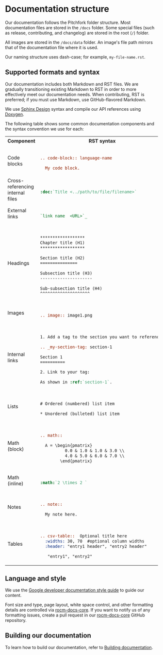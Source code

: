 # Documentation structure

Our documentation follows the Pitchfork folder structure. Most documentation files are stored in the
`/docs` folder. Some special files (such as release, contributing, and changelog) are stored in the root
(`/`) folder.

All images are stored in the `/docs/data` folder. An image's file path mirrors that of the documentation
file where it is used.

Our naming structure uses dash-case; for example, `my-file-name.rst`.

## Supported formats and syntax

Our documentation includes both Markdown and RST files. We are gradually transitioning existing
Markdown to RST in order to more effectively meet our documentation needs. When contributing,
RST is preferred; if you must use Markdown, use GitHub-flavored Markdown.

We use [Sphinx Design](https://sphinx-design.readthedocs.io/en/latest/index.html) syntax and compile
our API references using [Doxygen](https://www.doxygen.nl/).

The following table shows some common documentation components and the syntax convention we
use for each:

<table>
<tr>
<th>Component</th>
<th>RST syntax</th>
</tr>
<tr>
<td>Code blocks</td>
<td>

```rst

.. code-block:: language-name

  My code block.


```

</td>
</tr>
<tr>
<td>Cross-referencing internal files</td>
<td>

```rst

:doc:`Title <../path/to/file/filename>`

```

</td>
</tr>
<tr>
<td>External links</td>
<td>

```rst

`link name  <URL>`_

```

</td>
</tr>
<tr>
<tr>
<td>Headings</td>
<td>

```rst

******************
Chapter title (H1)
******************

Section title (H2)
===============

Subsection title (H3)
---------------------

Sub-subsection title (H4)
^^^^^^^^^^^^^^^^^^^^


```

</td>
</tr>
<tr>
<td>Images</td>
<td>

```rst

.. image:: image1.png

```

</td>
</tr>
<tr>
<td>Internal links</td>
<td>

```rst

1. Add a tag to the section you want to reference:

.. _my-section-tag: section-1

Section 1
==========

2. Link to your tag:

As shown in :ref:`section-1`.

```

</td>
</tr>
<tr>
<tr>
<td>Lists</td>
<td>

```rst

# Ordered (numbered) list item

* Unordered (bulleted) list item

```

</td>
</tr>
<tr>
<tr>
<td>Math (block)</td>
<td>

```rst

.. math::

  A = \begin{pmatrix}
          0.0 & 1.0 & 1.0 & 3.0 \\
          4.0 & 5.0 & 6.0 & 7.0 \\
        \end{pmatrix}

```

</td>
</tr>
<tr>
<td>Math (inline)</td>
<td>

```rst

:math:`2 \times 2 `

```

</td>
</tr>
<tr>
<td>Notes</td>
<td>

```rst

.. note::

  My note here.

```

</td>
</tr>
<tr>
<td>Tables</td>
<td>

```rst

.. csv-table::  Optional title here
  :widths: 30, 70  #optional column widths
  :header: "entry1 header", "entry2 header"

   "entry1", "entry2"

```

</td>
</tr>
</table>

## Language and style

We use the
[Google developer documentation style guide](https://developers.google.com/style/highlights) to
guide our content.

Font size and type, page layout, white space control, and other formatting
details are controlled via
[rocm-docs-core](https://github.com/ROCm/rocm-docs-core). If you want to notify us
of any formatting issues, create a pull request in our
[rocm-docs-core](https://github.com/ROCm/rocm-docs-core) GitHub repository.

## Building our documentation

<!--  % TODO: Fix the link to be able to work at every files  -->
To learn how to build our documentation, refer to
[Building documentation](./building.md).
